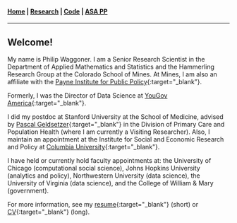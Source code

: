 #### [Home](https://pdwaggoner.github.io) | [Research](/Research.md) | [Code](/Code.md) | [ASA PP](/ASA.md)
___________

## Welcome!

My name is Philip Waggoner. I am a Senior Research Scientist in the Department of Applied Mathematics and Statistics and the Hammerling Research Group at the Colorado School of Mines. At Mines, I am also an affiliate with the [Payne Institute for Public Policy](https://payneinstitute.mines.edu/project/philip-waggoner/){:target="_blank"}.

Formerly, I was the Director of Data Science at [YouGov America](https://today.yougov.com/){:target="_blank"}. 

I did my postdoc at Stanford University at the School of Medicine, advised by [Pascal Geldsetzer](https://profiles.stanford.edu/pascal-geldsetzer){:target="_blank"} in the Division of Primary Care and Population Health (where I am currently a Visiting Researcher). Also, I maintain an appointment at the Institute for Social and Economic Research and Policy at [Columbia University](https://iserp.columbia.edu/directory/philip-d-waggoner){:target="_blank"}.

I have held or currently hold faculty appointments at: the University of Chicago (computational social science), Johns Hopkins University (analytics and policy), Northwestern University (data science), the University of Virginia (data science), and the College of William & Mary (government).

For more information, see my [resume](https://www.dropbox.com/s/cqkdj0mmceglh4v/Philip%20Waggoner_Resume.pdf?dl=0){:target="_blank"} (short) or [CV](https://www.dropbox.com/s/c9sa17y6j4y5o45/Philip%20Waggoner_CV.pdf?dl=0){:target="_blank"} (long).
